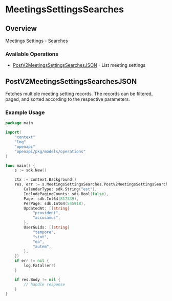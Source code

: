 # MeetingsSettingsSearches

## Overview

Meetings Settings - Searches

### Available Operations

* [PostV2MeetingsSettingsSearchesJSON](#postv2meetingssettingssearchesjson) - List meeting settings

## PostV2MeetingsSettingsSearchesJSON

Fetches multiple meeting setting records. The records can be filtered, paged, and sorted according to the respective parameters.


### Example Usage

```go
package main

import(
	"context"
	"log"
	"openapi"
	"openapi/pkg/models/operations"
)

func main() {
    s := sdk.New()

    ctx := context.Background()
    res, err := s.MeetingsSettingsSearches.PostV2MeetingsSettingsSearchesJSON(ctx, operations.PostV2MeetingsSettingsSearchesJSONRequest{
        CalendarType: sdk.String("est"),
        IncludePagingCounts: sdk.Bool(false),
        Page: sdk.Int64(817339),
        PerPage: sdk.Int64(545918),
        UpdatedAt: []string{
            "provident",
            "accusamus",
        },
        UserGuids: []string{
            "tempore",
            "sint",
            "ea",
            "autem",
        },
    })
    if err != nil {
        log.Fatal(err)
    }

    if res.Body != nil {
        // handle response
    }
}
```
